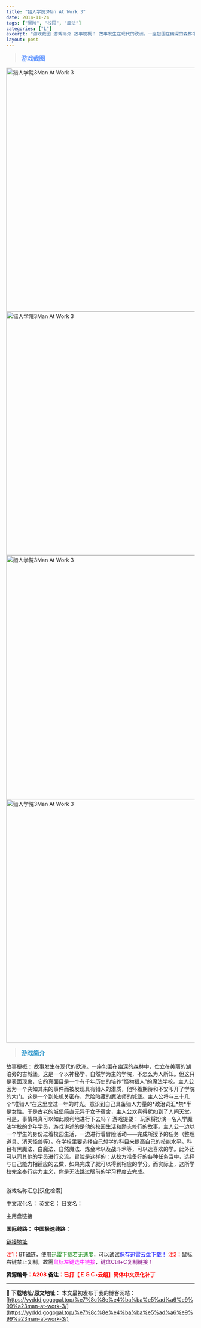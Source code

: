 ```yaml
---
title: "猎人学院3Man At Work 3"
date: 2014-11-24
tags: ["冒险", "校园", "魔法"]
categories: ["L"]
excerpt: "游戏截图 游戏简介 故事梗概： 故事发生在现代的欧洲。一座包围在幽深的森林中，伫立在美丽的湖泊旁的古城堡。这是一个以神秘学、自然学为主的学院，不怎么为人所知。但这只是表面现象，它的真面目是一个有千年历史的培养“怪物猎人”的魔法学校。主人公因为一个突如其来的事件而被发现具有猎人的潜质，他怀着期待和不安&hellip;"
layout: post
---
```


<div>
<blockquote><b><span style="font-size: 12pt; color: #6699ff;">游戏截图</span></b></blockquote>
<div><img title="点击放大" src="https://yyddd.gogogal.top/wp-content/uploads/2025/04/20250430_6811e6f12f6ee.webp" alt="猎人学院3Man At Work 3" width="650" /></div>
<div><img title="点击放大" src="https://yyddd.gogogal.top/wp-content/uploads/2025/04/20250430_6811e6f420006.webp" alt="猎人学院3Man At Work 3" width="650" /></div>
<div><img title="点击放大" src="https://yyddd.gogogal.top/wp-content/uploads/2025/04/20250430_6811e6f5d3f41.webp" alt="猎人学院3Man At Work 3" width="650" /></div>
<div><img title="点击放大" src="https://yyddd.gogogal.top/wp-content/uploads/2025/04/20250430_6811e6f73a288.webp" alt="猎人学院3Man At Work 3" width="650" /></div>
<blockquote><b><span style="font-size: 12pt; color: #3399cc;">游戏简介</span></b></blockquote>
<div>故事梗概：
故事发生在现代的欧洲。一座包围在幽深的森林中，伫立在美丽的湖泊旁的古城堡。这是一个以神秘学、自然学为主的学院，不怎么为人所知。但这只是表面现象，它的真面目是一个有千年历史的培养“怪物猎人”的魔法学校。主人公因为一个突如其来的事件而被发现具有猎人的潜质，他怀着期待和不安叩开了学院的大门。这是一个到处机关密布、危险暗藏的魔法师的城堡。主人公将与三十几个“准猎人”在这里度过一年的时光。意识到自己具备猎人力量的*政治词汇*禁*半是女性。于是古老的城堡简直无异于女子宿舍，主人公欢喜得犹如到了人间天堂。可是，事情果真可以如此顺利地进行下去吗？
游戏提要：
玩家将扮演一名入学魔法学校的少年学员，游戏讲述的是他的校园生活和励志修行的故事。主人公一边以一个学生的身份过着校园生活，一边进行着冒险活动——完成所授予的任务（整理道具、消灭怪兽等）。在学校里要选择自己想学的科目来提高自己的技能水平。科目有黑魔法、白魔法、自然魔法、炼金术以及战斗术等，可以选喜欢的学。此外还可以同其他的学员进行交流。冒险是这样的：从校方准备好的各种任务当中，选择与自己能力相适应的去做，如果完成了就可以得到相应的学分。而实际上，这所学校完全奉行实力主义，你是无法跳过眼前的学习程度去完成。</div>
&nbsp;

游戏名称汇总[汉化检索]

中文汉化名：
英文名：
日文名：
</div>
<div class="panel panel-primary">
<div class="panel-heading">主用盘链接</div>
<div class="panel-body">

<b>国际线路：</b>
<b>中国极速线路：</b>

<!--wechatfans start-->

<a href="https://pan.xunlei.com/s/VORf2_IdZWTq_ckaU_2ggprRA1?pwd=inde#">链接地址</a>

<!--wechatfans end-->
<span style="color: #ff0000;">注1：</span>BT磁链，使用<span style="color: #008000;">迅雷下载若无速度</span>，可以试试<span style="color: #0000ff;">保存迅雷云盘下载！</span>
<span style="color: #ff0000;">注2：</span>鼠标右键禁止复制，故需<span style="color: #ff00ff;">鼠标左键选中链接</span>，<span style="color: #800080;">键盘Ctrl+C复制链接！</span>

</div>
<div class="panel-footer"><span style="color: #ff0000;"><b><span style="color: #000000;">资源编号</span>：A208</b></span>
<span style="color: #ff0000;"><b><span style="color: #000000;">备注</span>：已打【ＥＧＣ•云组】简体中文汉化补丁</b></span></div>
</div>

---
📖 **下载地址/原文地址：** 本文最初发布于我的博客网站：[https://yyddd.gogogal.top/%e7%8c%8e%e4%ba%ba%e5%ad%a6%e9%99%a23man-at-work-3/](https://yyddd.gogogal.top/%e7%8c%8e%e4%ba%ba%e5%ad%a6%e9%99%a23man-at-work-3/)
